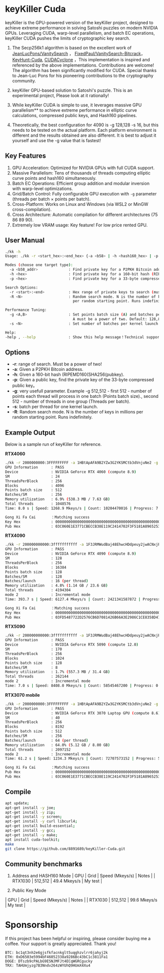 # keyKiller Cuda

keyKiller is the GPU-powered version of the keyKiller project, designed to achieve extreme performance in solving Satoshi puzzles on modern NVIDIA GPUs. 
Leveraging CUDA, warp-level parallelism, and batch EC operations, keyKiller CUDA pushes the limits of cryptographic key search.

1. The Secp256k1 algorithm is based on the excellent work of [JeanLucPons/VanitySearch](https://github.com/JeanLucPons/VanitySearch) ， [FixedPaul/VanitySearch-Bitcrack](https://github.com/FixedPaul)，[KeyHunt-Cuda](https://github.com/Qalander/KeyHunt-Cuda), [CUDACyclone](https://github.com/Dookoo2/CUDACyclone) ，This implementation is inspired and referenced by the above implementations. Contributions are welcome! The algorithm has been significantly modified for CUDA. Special thanks to Jean-Luc Pons for his pioneering contributions to the cryptography community.

2. keyKiller GPU-based solution to Satoshi's puzzle. This is an experimental project, Please look at it rationally! 

3. While keyKiller CUDA is simple to use, it leverages massive GPU parallelism** to achieve extreme performance in elliptic curve calculations, compressed public keys, and Hash160 pipelines.

4. Theoretically, the best configuration for 4090 is -g 128,128 -s 16, but this needs to be tested on the actual platform. Each platform environment is different and the results obtained are also different. It is best to adjust it yourself and use the -g value that is fastest!


## Key Features

1. GPU Acceleration: Optimized for NVIDIA GPUs with full CUDA support.
2. Massive Parallelism: Tens of thousands of threads computing elliptic curve points and hash160 simultaneously.
3. Batch EC Operations: Efficient group addition and modular inversion with warp-level optimizations.
4. Grid/Batch Control: Fully configurable GPU execution with `-g` parameter (threads per batch × points per batch).
5. Cross-Platform: Works on Linux and Windows (via WSL2 or MinGW cross-compilation).
6. Cross Architecture: Automatic compilation for different architectures (75 86 89 90).
7. Extremely low VRAM usage: Key feature! For low price rented GPU.

## User Manual
```bash
./kk -h
Usage: ./kk -r <start_hex>:<end_hex> {-a <b58> | -h <hash160_hex> | -p <pubkey_hex>} [-R N] [-g A,B] [-s N] [-help|--help]

Modes (choose one target type):
  -a <b58_addr>              : Find private key for a P2PKH Bitcoin address.
  -h <hex>                   : Find private key for a 160-bit hash (RIPEMD160(SHA256(pubkey))).
  -p <hex>                   : Find private key for a 33-byte compressed public key.

Search Options:
  -r <start>:<end>           : Hex range of private keys to search (must be power of 2).
  -R <N>                     : Random search mode. N is the number of keys in millions
                               per random starting point. Runs indefinitely.

Performance Tuning:
  -g <A,B>                   : Set points batch size (A) and batches per SM (B).
                               A must be a power of two. Default: 128,8
  -s <N>                     : Set number of batches per kernel launch. Default: 64

Help:
-help , --help               : Show this help message！Technical support : github.com/8891689

```
## Options
- **-r**: range of search. Must be a power of two!
- **-a**: Given a P2PKH Bitcoin address.
- **-h**: Given a 160-bit hash (RIPEMD160(SHA256(pubkey).
- **-p**: Given a public key, find the private key of the 33-byte compressed public key。
- **-g**: very usefull parameter. Example -g 512,512 - first 512 - number of points each thread will process in one batch (Points batch size)., second 512 - number of threads in one group (Threads per batch).
- **-s**: batch per thread for one kernel launch.
- **-R**: Random search mode. N is the number of keys in millions per random starting point. Runs indefinitely.

## Example Output

Below is a sample run of keyKiller for reference.

**RTX4060**

```bash
./kk -r 2000000000:3FFFFFFFFF -a 1HBtApAFA9B2YZw3G2YKSMCtb3dVnjuNe2 -g 512,256
GPU Information      : PASS 
Device               : NVIDIA GeForce RTX 4060 (compute 8.9)
SM                   : 24
ThreadsPerBlock      : 256
Blocks               : 4096
Points batch size    : 512
Batches/SM           : 256
Memory utilization   : 6.9% (538.3 MB / 7.63 GB) 
Total threads        : 1048576
Time: 8.0 s | Speed: 1268.9 Mkeys/s | Count: 10204470016 | Progress: 7.42 %

Gong Xi Fa Cai       ：Matching success
Key Hex              : 00000000000000000000000000000000000000000000000000000022382FACD0
Pub Hex              : 03C060E1E3771CBECCB38E119C2414702F3F5181A89652538851D2E3886BDD70C6
```

**RTX4090**
```bash
./kk -r 200000000000:3fffffffffff -a 1F3JRMWudBaj48EhwcHDdpeuy2jwACNxjP -g 128,128 -s 16
GPU Information      : PASS 
Device               : NVIDIA GeForce RTX 4090 (compute 8.9)
SM                   : 128
ThreadsPerBlock      : 256
Blocks               : 16384
Points batch size    : 128
Batches/SM           : 128
Batches/launch       : 16 (per thread)
Memory utilization   : 4.8% (1.14 GB / 23.6 GB)
Total threads        : 4194304
mode 2               : Incremental mode
Time: 393.7 s | Speed: 6127.4 Mkeys/s | Count: 2421341587872 | Progress: 6.88 %

Gong Xi Fa Cai       ：Matching success
Key Hex              : 00000000000000000000000000000000000000000000000000002EC18388D544
Pub Hex              : 03FD5487722D2576CB6D7081426B66A3E2986C1CE8358D479063FB5F2BB6DD5849
```
**RTX5090**
```bash
./kk -r 200000000000:3fffffffffff -a 1F3JRMWudBaj48EhwcHDdpeuy2jwACNxjP -g 128,256
GPU Information      : PASS 
Device               : NVIDIA GeForce RTX 5090 (compute 12.0)
SM                   : 170
ThreadsPerBlock      : 256
Blocks               : 1024
Points batch size    : 128
Batches/SM           : 8
Memory utilization   : 1.7% (557.3 MB / 31.4 GB) 
Total threads        : 262144
mode 2               : Incremental mode
Time: 7.0 s | Speed: 8408.0 Mkeys/s | Count: 58545467200 | Progress: 0.17 % ^C

```
**RTX3070 mobile**
```bash
./kk -r 2000000000:3FFFFFFFFF -a 1HBtApAFA9B2YZw3G2YKSMCtb3dVnjuNe2 -g 512,256
GPU Information      : PASS 
Device               : NVIDIA GeForce RTX 3070 Laptop GPU (compute 8.6)
SM                   : 40
ThreadsPerBlock      : 256
Blocks               : 8192
Points batch size    : 512
Batches/SM           : 256
Batches/launch       : 64 (per thread)
Memory utilization   : 64.0% (5.12 GB / 8.00 GB)
Total threads        : 2097152
mode 2               : Incremental mode
Time: 61.2 s | Speed: 1234.3 Mkeys/s | Count: 72707573152 | Progress: 52.90 %

Gong Xi Fa Cai       ：Matching success
Pub Hex              : 00000000000000000000000000000000000000000000000000000022382FACD0
Pub Hex              : 03C060E1E3771CBECCB38E119C2414702F3F5181A89652538851D2E3886BDD70C6
```
## Compile

```bash
apt update;
apt-get install -y joe;
apt-get install -y zip;
apt-get install -y screen;
apt-get install -y curl libcurl4;
apt-get install build-essential;
apt-get install -y gcc;
apt-get install -y make;
apt install cuda-toolkit;
make
git clone https://github.com/8891689/keyKiller-Cuda.git
```
## Community benchmarks
1. Address and HASH160 Mode
| GPU               | Grid      | Speed (Mkeys/s) | Notes        |
| RTX1030           | 512,512   | 49.4 Mkeys/s    | My test      |

2. Public Key Mode

| GPU               | Grid      | Speed (Mkeys/s) | Notes        |
| RTX1030           | 512,512   | 99.6 Mkeys/s    | My test      |

# Sponsorship
If this project has been helpful or inspiring, please consider buying me a coffee. Your support is greatly appreciated. Thank you!
```
BTC: bc1qt3nh2e6gjsfkfacnkglt5uqghzvlrr6jahyj2k
ETH: 0xD6503e5994bF46052338a9286Bc43bC1c3811Fa1
DOGE: DTszb9cPALbG9ESNJMFJt4ECqWGRCgucky
TRX: TAHUmjyzg7B3Nndv264zWYUhQ9HUmX4Xu4
```
